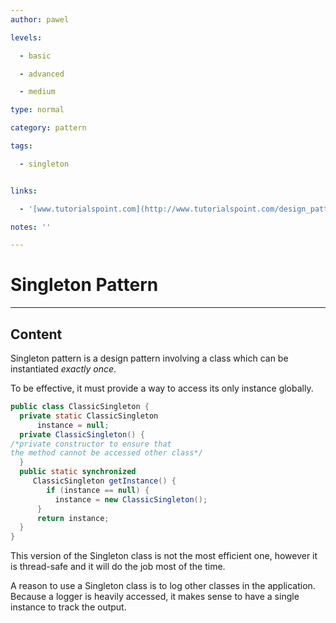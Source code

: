 ```yaml
---
author: pawel

levels:

  - basic

  - advanced

  - medium

type: normal

category: pattern

tags:

  - singleton


links:

  - '[www.tutorialspoint.com](http://www.tutorialspoint.com/design_pattern/singleton_pattern.htm){website}'

notes: ''

---
```


# Singleton Pattern

---
## Content

Singleton pattern is a design pattern involving a class which can be instantiated *exactly once*.

To be effective, it must provide a way to access its only instance globally.


```java
public class ClassicSingleton {
  private static ClassicSingleton
      instance = null;
  private ClassicSingleton() {
/*private constructor to ensure that
the method cannot be accessed other class*/
  }
  public static synchronized
     ClassicSingleton getInstance() {
        if (instance == null) {
          instance = new ClassicSingleton();
      }
      return instance;
  }
}
```
This version of the Singleton class is not the most efficient one, however it is thread-safe and it will do the job most of the time.

A reason to use a Singleton class is to log other classes in the application. Because a logger is heavily accessed, it makes sense to have a single instance to track the output.

